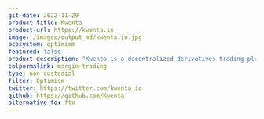 ```yaml
---
git-date: 2022-11-29
product-title: Kwenta
product-url: https://kwenta.io 
image: /images/output_md/kwenta.io.jpg
ecosystem: optimism
featured: false
product-description: "Kwenta is a decentralized derivatives trading platform, live on Optimism, offering real-world and on-chain synthetic assets using the power of the Synthetix protocol."
colpermalink: margin-trading
type: non-custodial
filter: Optimism
twitter: https://twitter.com/kwenta_io
github: https://github.com/Kwenta
alternative-to: ftx
---
```

